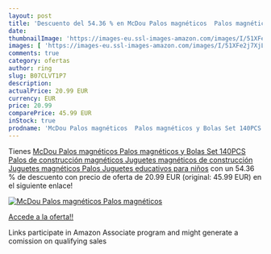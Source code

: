 ```yaml
---
layout: post
title: 'Descuento del 54.36 % en McDou Palos magnéticos  Palos magnéticos'
date: 
thumbnailImage: 'https://images-eu.ssl-images-amazon.com/images/I/51XFe2j7XjL._SL200_.jpg'
images: [ 'https://images-eu.ssl-images-amazon.com/images/I/51XFe2j7XjL._SL200_.jpg' ]
comments: true
category: ofertas
author: ring
slug: B07CLVT1P7
description:
actualPrice: 20.99 EUR
currency: EUR
price: 20.99
comparePrice: 45.99 EUR
inStock: true
prodname: 'McDou Palos magnéticos  Palos magnéticos y Bolas Set 140PCS  Palos de construcción magnéticos  Juguetes magnéticos de construcción  Juguetes magnéticos Palos Juguetes educativos para niños'
---
```


Tienes [McDou Palos magnéticos  Palos magnéticos y Bolas Set 140PCS  Palos de construcción magnéticos  Juguetes magnéticos de construcción  Juguetes magnéticos Palos Juguetes educativos para niños](https://www.amazon.es/dp/B07CLVT1P7/?tag=tolees-21) con un 54.36 % de descuento con precio de oferta de 20.99 EUR (original: 45.99 EUR) en el siguiente enlace!

[![McDou Palos magnéticos  Palos magnéticos](https://images-eu.ssl-images-amazon.com/images/I/51XFe2j7XjL._SL200_.jpg)](https://www.amazon.es/dp/B07CLVT1P7/?tag=tolees-21)

[Accede a la oferta!!](https://www.amazon.es/dp/B07CLVT1P7/?tag=tolees-21)

Links participate in Amazon Associate program and might generate a comission on qualifying sales


